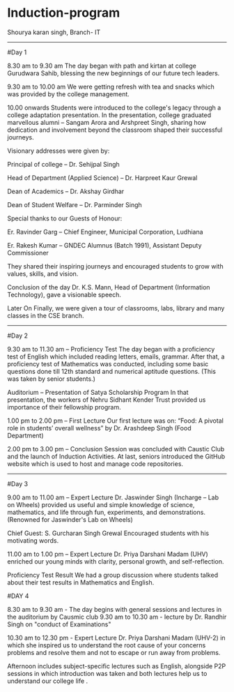 # Induction-program
Shourya karan singh, Branch- IT


---

#Day 1

8.30 am to 9.30 am
The day began with path and kirtan at college Gurudwara Sahib, blessing the new beginnings of our future tech leaders.

9.30 am to 10.00 am
We were getting refresh with tea and snacks which was provided by the college management.

10.00 onwards
Students were introduced to the college's legacy through a college adaptation presentation.
In the presentation, college graduated marvellous alumni – Sangam Arora and Arshpreet Singh, sharing how dedication and involvement beyond the classroom shaped their successful journeys.

Visionary addresses were given by:

Principal of college – Dr. Sehijpal Singh

Head of Department (Applied Science) – Dr. Harpreet Kaur Grewal

Dean of Academics – Dr. Akshay Girdhar

Dean of Student Welfare – Dr. Parminder Singh


Special thanks to our Guests of Honour:

Er. Ravinder Garg – Chief Engineer, Municipal Corporation, Ludhiana

Er. Rakesh Kumar – GNDEC Alumnus (Batch 1991), Assistant Deputy Commissioner


They shared their inspiring journeys and encouraged students to grow with values, skills, and vision.

Conclusion of the day
Dr. K.S. Mann, Head of Department (Information Technology), gave a visionable speech.

Later On
Finally, we were given a tour of classrooms, labs, library and many classes in the CSE branch.


---

#Day 2

9.30 am to 11.30 am – Proficiency Test
The day began with a proficiency test of English which included reading letters, emails, grammar.
After that, a proficiency test of Mathematics was conducted, including some basic questions done till 12th standard and numerical aptitude questions.
(This was taken by senior students.)

Auditorium – Presentation of Satya Scholarship Program
In that presentation, the workers of Nehru Sidhant Kender Trust provided us importance of their fellowship program.

1.00 pm to 2.00 pm – First Lecture
Our first lecture was on:
“Food: A pivotal role in students’ overall wellness” by Dr. Arashdeep Singh (Food Department)

2.00 pm to 3.00 pm – Conclusion
Session was concluded with Caustic Club and the launch of Induction Activities.
At last, seniors introduced the GitHub website which is used to host and manage code repositories.


---

#Day 3

9.00 am to 11.00 am – Expert Lecture
Dr. Jaswinder Singh (Incharge – Lab on Wheels) provided us useful and simple knowledge of science, mathematics, and life through fun, experiments, and demonstrations.
(Renowned for Jaswinder's Lab on Wheels)

Chief Guest: S. Gurcharan Singh Grewal
Encouraged students with his motivating words.

11.00 am to 1.00 pm – Expert Lecture
Dr. Priya Darshani Madam (UHV) enriched our young minds with clarity, personal growth, and self-reflection.

Proficiency Test Result
We had a group discussion where students talked about their test results in Mathematics and English.

#DAY 4


8.30 am to 9.30 am - The day begins with general sessions and lectures in the auditorium by Causmic club
9.30 am to 10.30 am - lecture by Dr. Randhir Singh on "conduct of Examinations" 

10.30 am to 12.30 pm - Expert Lecture
Dr. Priya Darshani Madam (UHV-2) in which she inspired us to understand the root cause of your concerns  problems and resolve them and not to escape or run away from problems.

Afternoon includes subject-specific lectures such as  English, alongside P2P sessions in which introduction was taken and both lectures help us to understand our college life .






